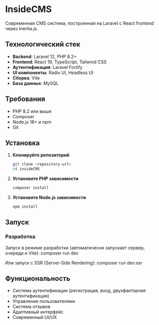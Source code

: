 # InsideCMS

Современная CMS система, построенная на Laravel с React frontend через Inertia.js.

## Технологический стек

- **Backend**: Laravel 12, PHP 8.2+
- **Frontend**: React 19, TypeScript, Tailwind CSS
- **Аутентификация**: Laravel Fortify
- **UI компоненты**: Radix UI, Headless UI
- **Сборка**: Vite
- **База данных**: MySQL

## Требования

- PHP 8.2 или выше
- Composer
- Node.js 18+ и npm
- Git

## Установка

1. **Клонируйте репозиторий**
   ```bash
   git clone <repository-url>
   cd insideCMS
   ```

2. **Установите PHP зависимости**
   ```bash
   composer install
   ```

3. **Установите Node.js зависимости**
   ```bash
   npm install
   ```
## Запуск

### Разработка

Запуск в режиме разработки (автоматически запускает сервер, очереди и Vite):
composer run dev

Или запуск с SSR (Server-Side Rendering):
composer run dev:ssr

## Функциональность

- Система аутентификации (регистрация, вход, двухфакторная аутентификация)
- Управление пользователями
- Система отзывов
- Адаптивный интерфейс
- Современный UI/UX
